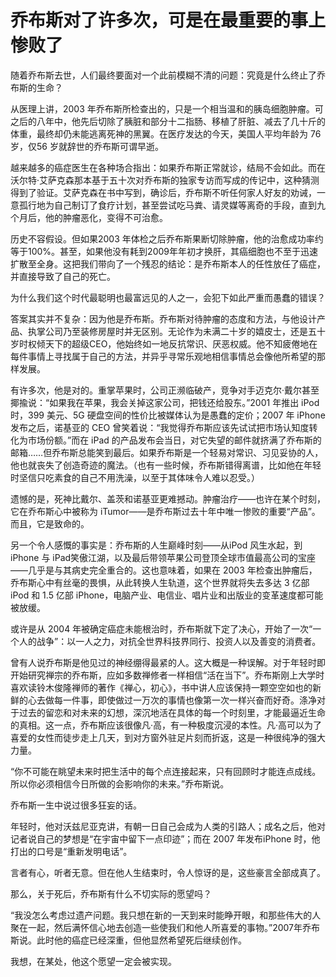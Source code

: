# 乔布斯对了许多次，可是在最重要的事上惨败了

随着乔布斯去世，人们最终要面对一个此前模糊不清的问题：究竟是什么终止了乔布斯的生命？ 

从医理上讲，2003 年乔布斯所检查出的，只是一个相当温和的胰岛细胞肿瘤。可之后的八年中，他先后切除了胰脏和部分十二指肠、移植了肝脏、减去了几十斤的体重，最终却仍未能逃离死神的黑翼。在医疗发达的今天，美国人平均年龄为 76 岁，仅56 岁就辞世的乔布斯可谓早逝。 

越来越多的癌症医生在各种场合指出：如果乔布斯正常就诊，结局不会如此。而在沃尔特·艾萨克森那本基于五十次对乔布斯的独家专访而写成的传记中，这种猜测得到了验证。艾萨克森在书中写到，确诊后，乔布斯不听任何家人好友的劝诫，一意孤行地为自己制订了食疗计划，甚至尝试吃马粪、请灵媒等离奇的手段，直到九个月后，他的肿瘤恶化，变得不可治愈。 

历史不容假设。但如果2003 年体检之后乔布斯果断切除肿瘤，他的治愈成功率约等于100%。甚至，如果他没有耗到2009年年初才换肝，其癌细胞也不至于迅速扩散至全身。这把我们带向了一个残忍的结论：是乔布斯本人的任性放任了癌症，并直接导致了自己的死亡。 

为什么我们这个时代最聪明也最富远见的人之一，会犯下如此严重而愚蠢的错误？ 

答案其实并不复杂：因为他是乔布斯。乔布斯对待肿瘤的态度和方法，与他设计产品、执掌公司乃至装修房屋时并无区别。无论作为未满二十岁的嬉皮士，还是五十岁时权倾天下的超级CEO，他始终如一地反抗常识、厌恶权威。他不知疲倦地在每件事情上寻找属于自己的方法，并异乎寻常乐观地相信事情总会像他所希望的那样发展。 

有许多次，他是对的。重掌苹果时，公司正濒临破产，竞争对手迈克尔·戴尔甚至揶揄说：“如果我在苹果，我会关掉这家公司，把钱还给股东。”2001 年推出 iPod 时，399 美元、5G 硬盘空间的性价比被媒体认为是愚蠢的定价；2007 年 iPhone 发布之后，诺基亚的 CEO 曾笑着说：“我觉得乔布斯应该先试试把市场认知度转化为市场份额。”而在 iPad 的产品发布会当日，对它失望的邮件就挤满了乔布斯的邮箱……但乔布斯总能笑到最后。如果乔布斯是一个轻易对常识、习见妥协的人，他也就丧失了创造奇迹的魔法。（也有一些时候，乔布斯错得离谱，比如他在年轻时坚信只吃素食的自己不用洗澡，以至于其体味令人难以忍受。） 

遗憾的是，死神比戴尔、盖茨和诺基亚更难撼动。肿瘤治疗——也许在某个时刻，它在乔布斯心中被称为 iTumor——是乔布斯过去十年中唯一惨败的重要“产品”。而且，它是致命的。 

另一个令人感慨的事实是：乔布斯的人生巅峰时刻——从iPod 风生水起，到 iPhone 与 iPad笑傲江湖，以及最后带领苹果公司登顶全球市值最高公司的宝座——几乎是与其病史完全重合的。这也意味着，如果在 2003 年检查出肿瘤后，乔布斯心中有丝毫的畏惧，从此转换人生轨道，这个世界就将失去多达 3 亿部iPod 和 1.5 亿部 iPhone，电脑产业、电信业、唱片业和出版业的变革速度都可能被放缓。 

或许是从 2004 年被确定癌症未能根治时，乔布斯就下定了决心，开始了一次“一个人的战争”：以一人之力，对抗全世界科技界同行、投资人以及善变的消费者。 

曾有人说乔布斯是他见过的神经绷得最紧的人。这大概是一种误解。对于年轻时即开始研究禅宗的乔布斯，应如多数禅修者一样相信“活在当下”。乔布斯刚上大学时喜欢读铃木俊隆禅师的著作《禅心，初心》，书中讲人应该保持一颗空空如也的新鲜的心去做每一件事，即使做过一万次的事情也像第一次一样兴奋而好奇。涤净对于过去的留恋和对未来的幻想，深沉地活在具体的每一个时刻里，才能最逼近生命的真相。这一点，乔布斯应该很像凡·高，有一种极度沉浸的本性。凡·高可以为了喜爱的女性而徒步走上几天，到对方窗外驻足片刻而折返，这是一种很纯净的强大力量。 

“你不可能在眺望未来时把生活中的每个点连接起来，只有回顾时才能连点成线。所以你必须相信今日所做的会影响你的未来。”乔布斯说。 

乔布斯一生中说过很多狂妄的话。 

年轻时，他对沃兹尼亚克讲，有朝一日自己会成为人类的引路人；成名之后，他对记者说自己的梦想是“在宇宙中留下一点印迹”；而在 2007 年发布iPhone 时，他打出的口号是“重新发明电话”。 

言者有心，听者无意。但在他人生结束时，令人惊讶的是，这些豪言全部成真了。 

那么，关于死后，乔布斯有什么不切实际的愿望吗？ 

“我没怎么考虑过遗产问题。我只想在新的一天到来时能睁开眼，和那些伟大的人聚在一起，然后满怀信心地去创造一些使我们和他人所喜爱的事物。”2007年乔布斯说。此时他的癌症已经深重，但他显然希望死后继续创作。 

我想，在某处，他这个愿望一定会被实现。